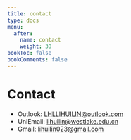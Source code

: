 ```yaml
---
title: contact
type: docs
menu:
  after:
    name: contact
    weight: 30
bookToc: false
bookComments: false
---
```


# Contact

-  Outlook: LHLLIHUILIN@outlook.com
- UniEmail: lihuilin@westlake.edu.cn
- Gmail: lihuilin023@gmail.com
